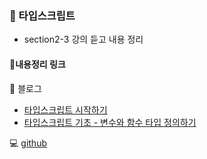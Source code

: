 ### 📘 타입스크립트
- section2-3 강의 듣고 내용 정리

#### 🧷내용정리 링크
📗 블로그
- [타입스크립트 시작하기](https://velog.io/@mngzz/%ED%83%80%EC%9E%85%EC%8A%A4%ED%81%AC%EB%A6%BD%ED%8A%B8-%EC%8B%9C%EC%9E%91%ED%95%98%EA%B8%B0)
- [타입스크립트 기초 - 변수와 함수 타입 정의하기](https://velog.io/@mngzz/%ED%83%80%EC%9E%85%EC%8A%A4%ED%81%AC%EB%A6%BD%ED%8A%B8-%EA%B8%B0%EC%B4%88-%EB%B3%80%EC%88%98%EC%99%80-%ED%95%A8%EC%88%98-%ED%83%80%EC%9E%85-%EC%A0%95%EC%9D%98%ED%95%98%EA%B8%B0)

💻 [github](https://github.com/leemyungju9347/TypeScript/tree/main/learn-typescript)

